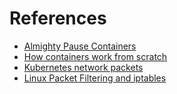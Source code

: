 # References

- [Almighty Pause Containers](https://www.ianlewis.org/en/almighty-pause-container)
- [How containers work from scratch](https://labs.iximiuz.com/tutorials/container-networking-from-scratch)
- [Kubernetes network packets](https://learnk8s.io/kubernetes-network-packets)
- [Linux Packet Filtering and iptables](https://www.linuxtopia.org/Linux_Firewall_iptables/index.html)
